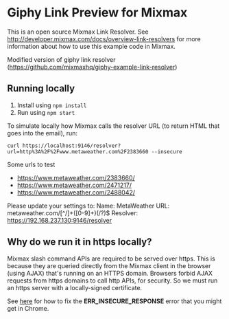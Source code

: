 # Giphy Link Preview for Mixmax

This is an open source Mixmax Link Resolver. See <http://developer.mixmax.com/docs/overview-link-resolvers> for more information about how to use this example code in Mixmax.

Modified version of giphy link resolver (https://github.com/mixmaxhq/giphy-example-link-resolver)

## Running locally

1. Install using `npm install`
2. Run using `npm start`

To simulate locally how Mixmax calls the resolver URL (to return HTML that goes into the email), run:

```
curl https://localhost:9146/resolver?url=http%3A%2F%2Fwww.metaweather.com%2F2383660 --insecure
```

Some urls to test
* https://www.metaweather.com/2383660/
* https://www.metaweather.com/2471217/
* https://www.metaweather.com/2488042/

Please update your settings to:
Name: MetaWeather
URL: metaweather.com/[^\/]+([0-9]+)(\/?)$
Resolver: https://192.168.237.130:9146/resolver



## Why do we run it in https locally?

Mixmax slash command APIs are required to be served over https. This is because they are queried directly from the Mixmax client in the browser (using AJAX) that's running on an HTTPS domain. Browsers forbid AJAX requests from https domains to call http APIs, for security. So we must run an https server with a locally-signed certificate.

See [here](http://developer.mixmax.com/docs/integration-api-appendix#local-development-error-neterr_insecure_response) for how to fix the **ERR_INSECURE_RESPONSE** error that you might get in Chrome.
